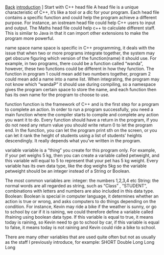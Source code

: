 [Back](./index.html)
[introduction](./c++-introduction.html) ]
Start with C++
head file
A head file is a unique characteristic of C++, it’s like a tool or a dlc for your program. Each head file contains a specific function and could help the program achieve a different purpose. For instance, an iostream head file could help C++ users to input and output. The Maths head file could help c++ to calculate different staff. This is similar to Java in that it can import other extensions to make the program more powerful.


name space
name space is specific in C++ programming, it deals with the issue that when two or more programs integrate together, the system may get obscure figuring which version of the function(name) it should use. For example, in two programs, there could be a function called “wanda”, however, these two functions could be different in how they function. The function in program 1 could mean add two numbers together, program 2 could mean add a name into a name list. When integrating, the  program may not know which “wandaP” it should use during compiling, so a namespace gives the program certain space to store the name, and each function then has its own name for the program to choose to use.


function
function is the framework of C++ and is the first step for a program to complete an action. In order to run a program successfully, you need a main function where the compiler starts to compile and complete any action you want it to do. Every function should have a return in the program, if you do not need any return value you should write return 0 to let the program end. In the function, you can let the program print sth on the screen, or you can let it rank the height of students using a list of students’ heights descendingly.  It really depends what you’ve written in the program. 

variable
variable is a “thing” you create for this program only. For example, if your pet weighs 5 kg, then you can create a variable called  petweight, and this variable will equal to 5 to represent that your pet has 5 kg weight.  Every variable has its own data type, like the dog weighs 5kg so the variable petweight should be an integer instead of a String or Boolean.

The most common variables are:
integer: the numbers 1,2,3,4 etc
String: the normal words are all regarded as string, such as “Class” , “STUDENT”,  combinations with letters and numbers are also included in this data type.
Boolean: Boolean is special in computer language, it determines whether an action is true or wrong, and asks computers to do things depending on the condition. For instance, Kevin may ride a bike if the weather is sunny, or go to school by car if it is raining, we could therefore define a variable called ifraining using boolean data type. If this variable is equal to true, it means today is raining, so Kevin need to go to school by car, if this variable is equal to false, it means today is not raining and Kevin could ride a bike to school.

There are many other variables that are used quite often but not as usually as the staff I previously introduce, for example:
SHORT 
Double
Long 
Long Long

